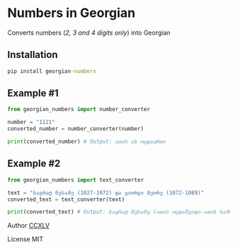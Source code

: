 # Numbers in Georgian
Converts numbers (*2, 3 and 4 digits only*) into Georgian

## Installation
```cmd
pip install georgian-numbers
```

## Example #1
```python
from georgian_numbers import number_converter

number = "1121"
converted_number = number_converter(number)

print(converted_number) # Output: ათას ას ოცდაერთი
```

## Example #2
```python
from georgian_numbers import text_converter

text = "ბაგრატ მესამე (1027-1072) და გიორგი მეორე (1072-1089)"
converted_text = text_converter(text)

print(converted_text) # Output: ბაგრატ მესამე (ათას ოცდაშვიდი-ათას სამოცდათორმეტი) და გიორგი მეორე (ათას სამოცდათორმეტი-ათას ოთხმოცდაცხრა)
```

Author [CCXLV](https://github.com/CCXLV)

License MIT
